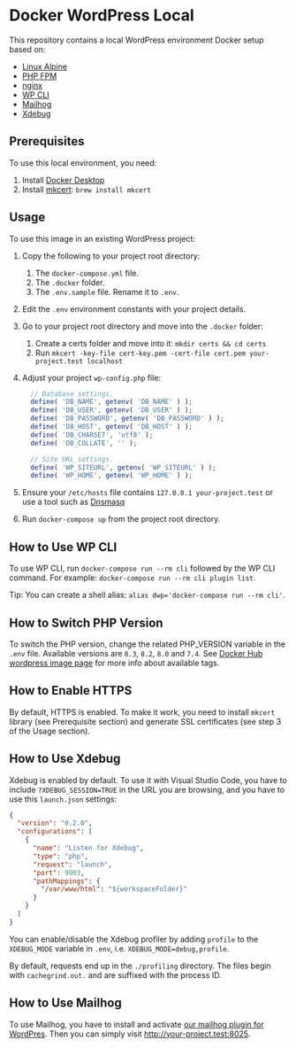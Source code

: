 # Docker WordPress Local

This repository contains a local WordPress environment Docker setup based on:

- [Linux Alpine](https://www.alpinelinux.org/)
- [PHP FPM](https://www.php.net/manual/en/install.fpm.php)
- [nginx](https://www.nginx.com/)
- [WP CLI](https://wp-cli.org/)
- [Mailhog](https://github.com/mailhog/MailHog)
- [Xdebug](https://xdebug.org/)

## Prerequisites

To use this local environment, you need:

1. Install [Docker Desktop](https://www.docker.com/products/docker-desktop/)
1. Install [mkcert](https://github.com/FiloSottile/mkcert#macos): `brew install
mkcert`

## Usage

To use this image in an existing WordPress project:

1. Copy the following to your project root directory:
   1. The `docker-compose.yml` file.
   1. The `.docker` folder.
   1. The `.env.sample` file. Rename it to `.env`.
1. Edit the `.env` environment constants with your project details.
1. Go to your project root directory and move into the `.docker` folder:
   1. Create a certs folder and move into it: `mkdir certs && cd certs`
   1. Run `mkcert -key-file cert-key.pem -cert-file cert.pem your-project.test localhost`
1. Adjust your project `wp-config.php` file:

   ```php
     // Database settings.
     define( 'DB_NAME', getenv( 'DB_NAME' ) );
     define( 'DB_USER', getenv( 'DB_USER' ) );
     define( 'DB_PASSWORD', getenv( 'DB_PASSWORD' ) );
     define( 'DB_HOST', getenv( 'DB_HOST' ) );
     define( 'DB_CHARSET', 'utf8' );
     define( 'DB_COLLATE', '' );

     // Site URL settings.
     define( 'WP_SITEURL', getenv( 'WP_SITEURL' ) );
     define( 'WP_HOME', getenv( 'WP_HOME' ) );
   ```

1. Ensure your `/etc/hosts` file contains `127.0.0.1 your-project.test` or use a
   tool such as [Dnsmasq](https://thekelleys.org.uk/dnsmasq/doc.html)
1. Run `docker-compose up` from the project root directory.

## How to Use WP CLI

To use WP CLI, run `docker-compose run --rm cli` followed by the WP CLI command.
For example: `docker-compose run --rm cli plugin list`.

Tip: You can create a shell alias: `alias dwp='docker-compose run --rm cli'`.

## How to Switch PHP Version

To switch the PHP version, change the related PHP_VERSION variable in the `.env`
file. Available versions are `8.3`, `8.2`, `8.0` and `7.4`. See [Docker Hub
wordpress image
page](https://hub.docker.com/_/wordpress/tags?page=&page_size=&ordering=&name=cli-php7)
for more info about available tags.

## How to Enable HTTPS

By default, HTTPS is enabled. To make it work, you need to install `mkcert`
library (see Prerequisite section) and generate SSL certificates (see step 3 of
the Usage section).

## How to Use Xdebug

Xdebug is enabled by default. To use it with Visual Studio Code, you have to
include `?XDEBUG_SESSION=TRUE` in the URL you are browsing, and you have to use
this `launch.json` settings:

```JSON
{
  "version": "0.2.0",
  "configurations": [
    {
      "name": "Listen for Xdebug",
      "type": "php",
      "request": "launch",
      "port": 9003,
      "pathMappings": {
        "/var/www/html": "${workspaceFolder}"
      }
    }
  ]
}
```

You can enable/disable the Xdebug profiler by adding `profile` to the
`XDEBUG_MODE` variable in `.env`, i.e. `XDEBUG_MODE=debug,profile`.

By default, requests end up in the `./profiling` directory. The files begin with
`cachegrind.out.` and are suffixed with the process ID.

## How to Use Mailhog

To use Mailhog, you have to install and activate [our mailhog plugin for
WordPres](https://github.com/somoscuatro/mailhog). Then you can simply visit
http://your-project.test:8025.
